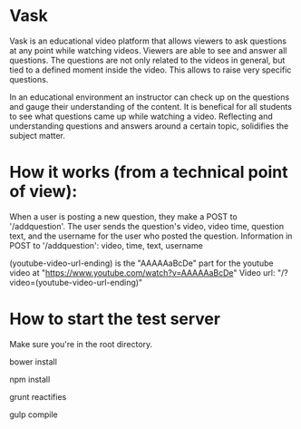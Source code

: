 # Vask

Vask is an educational video platform that allows viewers to ask questions at any point while watching videos.
Viewers are able to see and answer all questions.  The questions are not only related to the videos in general, but tied to a defined moment inside the video.  This allows to raise very specific questions.

In an educational environment an instructor can check up on the questions and gauge their understanding of the content.
It is benefical for all students to see what questions came up while watching a video.  Reflecting and understanding questions and answers around a certain topic, solidifies the subject matter.

# How it works (from a technical point of view):

When a user is posting a new question, they make a POST to '/addquestion'.
The user sends the question's video, video time, question text, and the username for the user who posted the question.
Information in POST to '/addquestion': video, time, text, username

(youtube-video-url-ending) is the "AAAAAaBcDe" part for the youtube video at "https://www.youtube.com/watch?v=AAAAAaBcDe"
Video url: "/?video=(youtube-video-url-ending)"

# How to start the test server

Make sure you're in the root directory.

bower install

npm install

grunt reactifies

gulp compile
